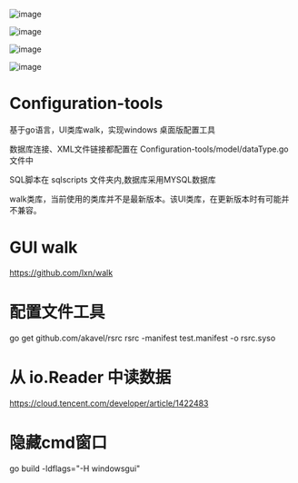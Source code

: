 ![image](https://raw.githubusercontent.com/thomasbrook/Configuration-tools/master/img/4.png)

![image](https://raw.githubusercontent.com/thomasbrook/Configuration-tools/master/img/3.png)

![image](https://raw.githubusercontent.com/thomasbrook/Configuration-tools/master/img/2.png)

![image](https://raw.githubusercontent.com/thomasbrook/Configuration-tools/master/img/1.png)

# Configuration-tools
基于go语言，UI类库walk，实现windows 桌面版配置工具

数据库连接、XML文件链接都配置在 Configuration-tools/model/dataType.go 文件中

SQL脚本在 sqlscripts 文件夹内,数据库采用MYSQL数据库

walk类库，当前使用的类库并不是最新版本。该UI类库，在更新版本时有可能并不兼容。

# GUI walk
https://github.com/lxn/walk

# 配置文件工具
go get github.com/akavel/rsrc
rsrc -manifest test.manifest -o rsrc.syso

# 从 io.Reader 中读数据
https://cloud.tencent.com/developer/article/1422483

# 隐藏cmd窗口
go build -ldflags="-H windowsgui"
